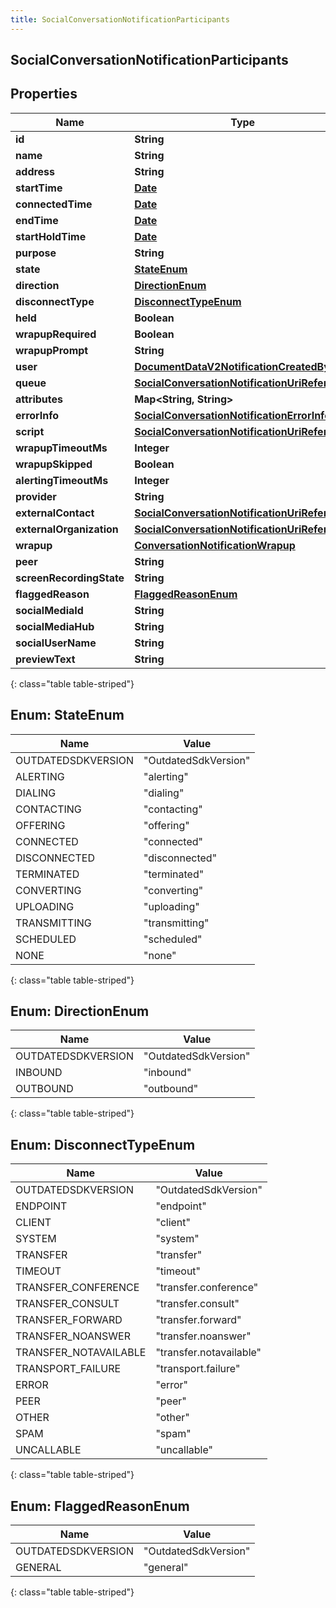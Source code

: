 ```yaml
---
title: SocialConversationNotificationParticipants
---
```

## SocialConversationNotificationParticipants


## Properties

| Name | Type | Description | Notes |
| ------------ | ------------- | ------------- | ------------- |
| **id** | **String** |  |  [optional] |
| **name** | **String** |  |  [optional] |
| **address** | **String** |  |  [optional] |
| **startTime** | [**Date**](Date.html) |  |  [optional] |
| **connectedTime** | [**Date**](Date.html) |  |  [optional] |
| **endTime** | [**Date**](Date.html) |  |  [optional] |
| **startHoldTime** | [**Date**](Date.html) |  |  [optional] |
| **purpose** | **String** |  |  [optional] |
| **state** | [**StateEnum**](#StateEnum) |  |  [optional] |
| **direction** | [**DirectionEnum**](#DirectionEnum) |  |  [optional] |
| **disconnectType** | [**DisconnectTypeEnum**](#DisconnectTypeEnum) |  |  [optional] |
| **held** | **Boolean** |  |  [optional] |
| **wrapupRequired** | **Boolean** |  |  [optional] |
| **wrapupPrompt** | **String** |  |  [optional] |
| **user** | [**DocumentDataV2NotificationCreatedBy**](DocumentDataV2NotificationCreatedBy.html) |  |  [optional] |
| **queue** | [**SocialConversationNotificationUriReference**](SocialConversationNotificationUriReference.html) |  |  [optional] |
| **attributes** | **Map&lt;String, String&gt;** |  |  [optional] |
| **errorInfo** | [**SocialConversationNotificationErrorInfo**](SocialConversationNotificationErrorInfo.html) |  |  [optional] |
| **script** | [**SocialConversationNotificationUriReference**](SocialConversationNotificationUriReference.html) |  |  [optional] |
| **wrapupTimeoutMs** | **Integer** |  |  [optional] |
| **wrapupSkipped** | **Boolean** |  |  [optional] |
| **alertingTimeoutMs** | **Integer** |  |  [optional] |
| **provider** | **String** |  |  [optional] |
| **externalContact** | [**SocialConversationNotificationUriReference**](SocialConversationNotificationUriReference.html) |  |  [optional] |
| **externalOrganization** | [**SocialConversationNotificationUriReference**](SocialConversationNotificationUriReference.html) |  |  [optional] |
| **wrapup** | [**ConversationNotificationWrapup**](ConversationNotificationWrapup.html) |  |  [optional] |
| **peer** | **String** |  |  [optional] |
| **screenRecordingState** | **String** |  |  [optional] |
| **flaggedReason** | [**FlaggedReasonEnum**](#FlaggedReasonEnum) |  |  [optional] |
| **socialMediaId** | **String** |  |  [optional] |
| **socialMediaHub** | **String** |  |  [optional] |
| **socialUserName** | **String** |  |  [optional] |
| **previewText** | **String** |  |  [optional] |
{: class="table table-striped"}


<a name="StateEnum"></a>

## Enum: StateEnum

| Name | Value |
| ---- | ----- |
| OUTDATEDSDKVERSION | &quot;OutdatedSdkVersion&quot; |
| ALERTING | &quot;alerting&quot; |
| DIALING | &quot;dialing&quot; |
| CONTACTING | &quot;contacting&quot; |
| OFFERING | &quot;offering&quot; |
| CONNECTED | &quot;connected&quot; |
| DISCONNECTED | &quot;disconnected&quot; |
| TERMINATED | &quot;terminated&quot; |
| CONVERTING | &quot;converting&quot; |
| UPLOADING | &quot;uploading&quot; |
| TRANSMITTING | &quot;transmitting&quot; |
| SCHEDULED | &quot;scheduled&quot; |
| NONE | &quot;none&quot; |
{: class="table table-striped"}


<a name="DirectionEnum"></a>

## Enum: DirectionEnum

| Name | Value |
| ---- | ----- |
| OUTDATEDSDKVERSION | &quot;OutdatedSdkVersion&quot; |
| INBOUND | &quot;inbound&quot; |
| OUTBOUND | &quot;outbound&quot; |
{: class="table table-striped"}


<a name="DisconnectTypeEnum"></a>

## Enum: DisconnectTypeEnum

| Name | Value |
| ---- | ----- |
| OUTDATEDSDKVERSION | &quot;OutdatedSdkVersion&quot; |
| ENDPOINT | &quot;endpoint&quot; |
| CLIENT | &quot;client&quot; |
| SYSTEM | &quot;system&quot; |
| TRANSFER | &quot;transfer&quot; |
| TIMEOUT | &quot;timeout&quot; |
| TRANSFER_CONFERENCE | &quot;transfer.conference&quot; |
| TRANSFER_CONSULT | &quot;transfer.consult&quot; |
| TRANSFER_FORWARD | &quot;transfer.forward&quot; |
| TRANSFER_NOANSWER | &quot;transfer.noanswer&quot; |
| TRANSFER_NOTAVAILABLE | &quot;transfer.notavailable&quot; |
| TRANSPORT_FAILURE | &quot;transport.failure&quot; |
| ERROR | &quot;error&quot; |
| PEER | &quot;peer&quot; |
| OTHER | &quot;other&quot; |
| SPAM | &quot;spam&quot; |
| UNCALLABLE | &quot;uncallable&quot; |
{: class="table table-striped"}


<a name="FlaggedReasonEnum"></a>

## Enum: FlaggedReasonEnum

| Name | Value |
| ---- | ----- |
| OUTDATEDSDKVERSION | &quot;OutdatedSdkVersion&quot; |
| GENERAL | &quot;general&quot; |
{: class="table table-striped"}



